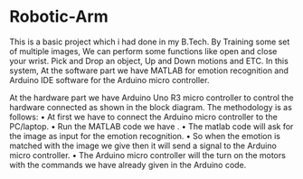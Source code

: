 # Robotic-Arm
This is a basic project which i had done in my B.Tech. By Training some set of multiple images, We can perform some functions like open and close your wrist.
Pick and Drop an object, Up and Down motions and ETC.
In this system, At the software part we have MATLAB for emotion recognition and Arduino IDE software for the Arduino micro controller.

At the hardware part we have Arduino Uno R3 micro controller to control the hardware connected as shown in the block diagram.
The methodology is as follows:
•	At first we have to connect the Arduino micro controller to the PC/laptop.
•	Run the MATLAB code we have .
•	The matlab code will ask for the image as input for the emotion recognition.
•	So when the emotion is matched with the image we give then it will send a signal to the Arduino micro controller.
•	The Arduino micro controller will the turn on the motors with the commands we have already given in the Arduino code.
